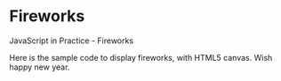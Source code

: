 Fireworks
============

JavaScript in Practice - Fireworks

Here is the sample code to display fireworks, with HTML5 canvas. Wish happy new year.
